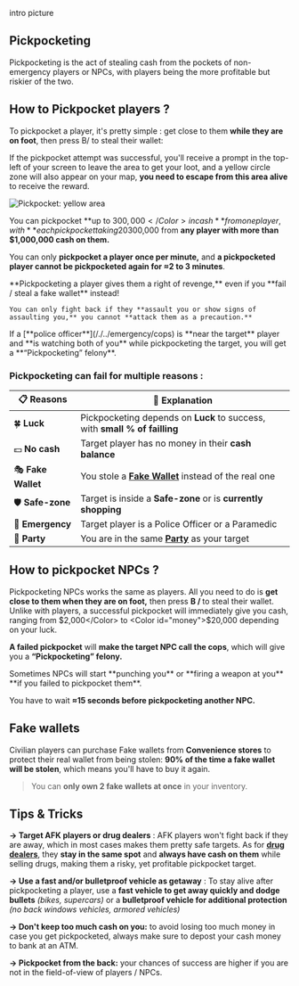 intro picture

## Pickpocketing

Pickpocketing is the act of stealing cash from the pockets of non-emergency players or NPCs, with players being the more profitable but riskier of the two.

## How to Pickpocket players ?

To pickpocket a player, it's pretty simple : get close to them **while they are on foot**, then press <Keyboard>B</Keyboard>/<ControllerInput type="R" /> to steal their wallet: 

If the pickpocket attempt was successful, you'll receive a prompt in the top-left of your screen to leave the area to get your loot, and <Color id="target_area">a yellow circle zone will also appear on your map</Color>, **you need to escape from this area alive** to receive the reward.

<Img src="/pickpocket/yellow_area_pickpocket.webp" alt="Pickpocket: yellow area" />

You can pickpocket **up to <Color id="money">$300,000</Color> in cash** from one player, with **each pickpocket taking 20% of their cash balance :** that means that at best you can pickpocket <Color id="money">$300,000</Color> from **any player with more than <Color id="money">$1,000,000</Color> cash on them.** 

You can only **pickpocket a player once per minute,** and **a pickpocketed player cannot be pickpocketed again for ≈2 to 3 minutes**.

<Aside type="danger">
    **Pickpocketing a player gives them a right of revenge,** even if you **fail / steal a fake wallet** instead!<br />

    You can only fight back if they **assault you or show signs of assaulting you,** you cannot **attack them as a precaution.**
</Aside>

<Aside>If a [**police officer**](/./../emergency/cops) is **near the target** player and **is watching both of you** while pickpocketing the target, you will get a **“Pickpocketing” felony**.</Aside>

### Pickpocketing can fail for multiple reasons :

| 📋 **Reasons**      | 💬 **Explanation**                                                                                                                                   |
| ---------------------------------- | -------------------------------------------------------------------------------------------------------------------------------------------------------------------  |
| 🍀 **Luck**        | Pickpocketing depends on **Luck** to success, with **small % of failling**                                                                                           |
| 💵 **No cash**     | Target player has no money in their **cash balance**                                                                                                                 |
| 🎭 **Fake Wallet** | You stole a [**Fake Wallet**](#fake-wallets) instead of the real one                                                                                                 |
| 🛡 **Safe-zone**    | Target is inside a **Safe-zone** or is **currently shopping**                                                                                                        |
| 🚨 **Emergency**   | Target player is a <Color id="police" href="./../emergency/cops">Police Officer</Color> or a <Color id="paramedic" href="./../emergency/paramedic">Paramedic</Color> |
| 👥 **Party**       | You are in the same [**Party**](./../gameplay/party) as your target                                                                                                  |

## How to pickpocket NPCs ?

Pickpocketing NPCs works the same as players. All you need to do is **get close to them when they are on foot,** then press **<Keyboard>B</Keyboard> / <ControllerInput type="R" />** to steal their wallet. Unlike with players, a successful pickpocket will immediately give you cash, ranging from <Color id="money">$2,000</Color> to <Color id="money">$20,000</Color> depending on your luck.   

**A failed pickpocket** will **make the target NPC call the cops**, which will give you a **“Pickpocketing” felony.**

<Aside type="caution">Sometimes NPCs will start **punching you** or **firing a weapon at you** **if you failed to pickpocket them**.</Aside>

You have to wait **≈15 seconds before pickpocketing another NPC.**

## Fake wallets

Civilian players can purchase Fake wallets from **Convenience stores**<Blip type="convenience_store" /> to protect their real wallet from being stolen: **90% of the time a fake wallet will be stolen**, which means you'll have to buy it again.
> You can **only own 2 fake wallets at once** in your inventory.

## Tips & Tricks

**→ Target AFK players or drug dealers** : AFK players won't fight back if they are away, which in most cases makes them pretty safe targets. As for [**drug dealers**](/./../civilian/drug-dealer), they **stay in the same spot** and **always have cash on them** while selling drugs, making them a risky, yet profitable pickpocket target.

**→ Use a fast and/or bulletproof vehicle as getaway** : To stay alive after pickpocketing a player, use a **fast vehicle to get away quickly and dodge bullets** *(bikes, supercars)* or a **bulletproof vehicle for additional protection** *(no back windows vehicles, armored vehicles)*

**→ Don't keep too much cash on you:** to avoid losing too much money in case you get pickpocketed, always make sure to depost your cash money to bank at an ATM.

**→ Pickpocket from the back:** your chances of success are higher if you are not in the field-of-view of players / NPCs.